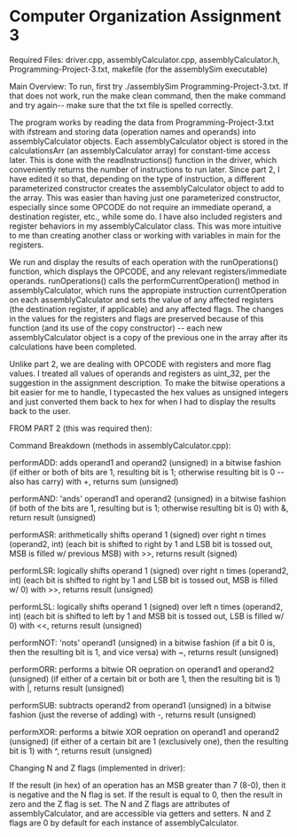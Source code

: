 # Computer Organization Assignment 3

Required Files: driver.cpp, assemblyCalculator.cpp, assemblyCalculator.h, Programming-Project-3.txt, makefile (for the assemblySim executable)


Main Overview: To run, first try ./assemblySim Programming-Project-3.txt. If that does not work, run the make clean command, then the make command and try again-- make sure that the txt file is spelled correctly.

The program works by reading the data from Programming-Project-3.txt with ifstream and storing data (operation names and operands) into assemblyCalculator objects.  Each assemblyCalculator object is stored in the calculationsArr (an assemblyCalculator array) for constant-time access later. This is done with the readInstructions() function in the driver, which conveniently returns the number of instructions to run later. Since part 2, I have edited it so that, depending on the type of instruction, a different parameterized constructor creates the assemblyCalculator object to add to the array. This was easier than having just one parameterized constructor, especially since some OPCODE do not require an immediate operand, a destination register, etc., while some do. I have also included registers and register behaviors in my assemblyCalculator class. This was more intuitive to me than creating another class or working with variables in main for the registers. 

We run and display the results of each operation with the runOperations() function, which displays the OPCODE, and any relevant registers/immediate operands. runOperations() calls the performCurrentOperation() method in assemblyCalculator, which runs the appropiate instruction currentOperation on each assemblyCalculator and sets the value of any affected registers (the destination register, if applicable) and any affected flags. The changes in the values for the registers and flags are preserved because of this function (and its use of the copy constructor) -- each new assemblyCalculator object is a copy of the previous one in the array after its calculations have been completed.

Unlike part 2, we are dealing with OPCODE with registers and more flag values. I treated all values of operands and registers as uint_32, per the suggestion in the assignment description. To make the bitwise operations a bit easier for me to handle, I typecasted the hex values as unsigned integers and just converted them back to hex for when I had to display the results back to the user.



FROM PART 2 (this was required then):

Command Breakdown (methods in assemblyCalculator.cpp):

performADD: adds operand1 and operand2 (unsigned) in a bitwise fashion (if either or both of bits are 1, resulting bit is 1; otherwise resulting bit is 0 -- also has carry) with +, returns sum (unsigned)

performAND: 'ands' operand1 and operand2 (unsigned) in a bitwise fashion (if both of the bits are 1, resulting but is 1; otherwise resulting bit is 0) with &, return result (unsigned)

performASR: arithmetically shifts operand 1 (signed) over right n times (operand2, int) (each bit is shifted to right by 1 and LSB bit is tossed out, MSB is filled w/ previous MSB) with >>, returns result (signed)

performLSR: logically shifts operand 1 (signed) over right n times (operand2, int) (each bit is shifted to right by 1 and LSB bit is tossed out, MSB is filled w/ 0) with >>, returns result (unsigned)

performLSL: logically shifts operand 1 (signed) over left n times (operand2, int) (each bit is shifted to left by 1 and MSB bit is tossed out, LSB is filled w/ 0) with <<, returns result (unsigned)

performNOT: 'nots' operand1 (unsigned) in a bitwise fashion (if a bit 0 is, then the resulting bit is 1, and vice versa) with ~, returns result (unsigned)

performORR: performs a bitwie OR oepration on operand1 and operand2 (unsigned) (if either of a certain bit or both are 1, then the resulting bit is 1) with |, returns result (unsigned)

performSUB: subtracts operand2 from operand1 (unsigned) in a bitwise fashion (just the reverse of adding) with -, returns result (unsigned)

performXOR: performs a bitwie XOR oepration on operand1 and operand2 (unsigned) (if either of a certain bit are 1 (exclusively one), then the resulting bit is 1) with ^, returns result (unsigned)



Changing N and Z flags (implemented in driver):

If the result (in hex) of an operation has an MSB greater than 7 (8-0), then it is negative and the N flag is set. If the result is equal to 0, then the result in zero and the Z flag is set. The N and Z flags are attributes of assemblyCalculator, and are accessible via getters and setters. N and Z flags are 0 by default for each instance of assemblyCalculator.

